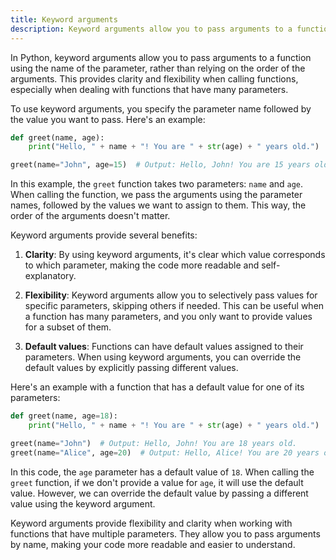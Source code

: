 ```yaml
---
title: Keyword arguments
description: Keyword arguments allow you to pass arguments to a function using the name of the parameter, rather than relying on the order of the arguments
---
```


In Python, keyword arguments allow you to pass arguments to a function using the name of the parameter, rather than relying on the order of the arguments. This provides clarity and flexibility when calling functions, especially when dealing with functions that have many parameters.

To use keyword arguments, you specify the parameter name followed by the value you want to pass. Here's an example:

```python
def greet(name, age):
    print("Hello, " + name + "! You are " + str(age) + " years old.")

greet(name="John", age=15)  # Output: Hello, John! You are 15 years old.
```

In this example, the `greet` function takes two parameters: `name` and `age`. When calling the function, we pass the arguments using the parameter names, followed by the values we want to assign to them. This way, the order of the arguments doesn't matter.

Keyword arguments provide several benefits:

1. **Clarity**: By using keyword arguments, it's clear which value corresponds to which parameter, making the code more readable and self-explanatory.

2. **Flexibility**: Keyword arguments allow you to selectively pass values for specific parameters, skipping others if needed. This can be useful when a function has many parameters, and you only want to provide values for a subset of them.

3. **Default values**: Functions can have default values assigned to their parameters. When using keyword arguments, you can override the default values by explicitly passing different values.

Here's an example with a function that has a default value for one of its parameters:

```python
def greet(name, age=18):
    print("Hello, " + name + "! You are " + str(age) + " years old.")

greet(name="John")  # Output: Hello, John! You are 18 years old.
greet(name="Alice", age=20)  # Output: Hello, Alice! You are 20 years old.
```

In this code, the `age` parameter has a default value of `18`. When calling the `greet` function, if we don't provide a value for `age`, it will use the default value. However, we can override the default value by passing a different value using the keyword argument.

Keyword arguments provide flexibility and clarity when working with functions that have multiple parameters. They allow you to pass arguments by name, making your code more readable and easier to understand.
